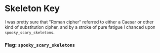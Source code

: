 # Skeleton Key

I was pretty sure that "Roman cipher" referred to either a Caesar or other kind of substitution cipher, and by a stroke of pure fatigue I chanced upon `spooky_scary_skeletons`. 

### Flag: `spooky_scary_skeletons`